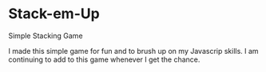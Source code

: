 # Stack-em-Up
Simple Stacking Game

I made this simple game for fun and to brush up on my Javascrip skills.
I am continuing to add to this game whenever I get the chance.
